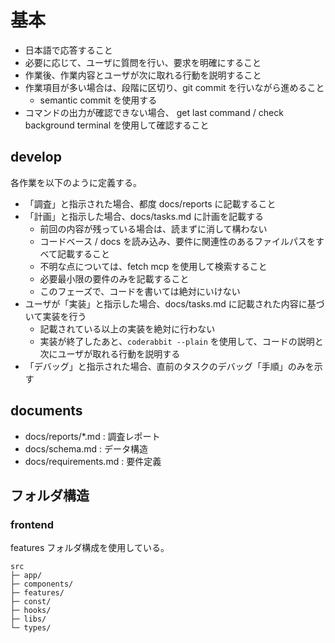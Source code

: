 # 基本
- 日本語で応答すること
- 必要に応じて、ユーザに質問を行い、要求を明確にすること
- 作業後、作業内容とユーザが次に取れる行動を説明すること
- 作業項目が多い場合は、段階に区切り、git commit を行いながら進めること
  - semantic commit を使用する
- コマンドの出力が確認できない場合、 get last command / check background terminal を使用して確認すること

## develop
各作業を以下のように定義する。
- 「調査」と指示された場合、都度 docs/reports に記載すること
- 「計画」と指示した場合、docs/tasks.md に計画を記載する
  - 前回の内容が残っている場合は、読まずに消して構わない
  - コードベース / docs を読み込み、要件に関連性のあるファイルパスをすべて記載すること
  - 不明な点については、fetch mcp を使用して検索すること
  - 必要最小限の要件のみを記載すること
  - このフェーズで、コードを書いては絶対にいけない
- ユーザが「実装」と指示した場合、docs/tasks.md に記載された内容に基づいて実装を行う
  - 記載されている以上の実装を絶対に行わない
  - 実装が終了したあと、`coderabbit --plain` を使用して、コードの説明と次にユーザが取れる行動を説明する
- 「デバッグ」と指示された場合、直前のタスクのデバッグ「手順」のみを示す

## documents
- docs/reports/*.md : 調査レポート
- docs/schema.md : データ構造
- docs/requirements.md : 要件定義

## フォルダ構造
### frontend
features フォルダ構成を使用している。
```
src
├─ app/
├─ components/
├─ features/  
├─ const/
├─ hooks/
├─ libs/
└─ types/
```
